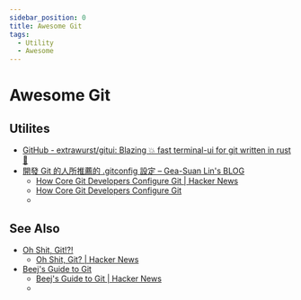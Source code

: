 ```yaml
---
sidebar_position: 0
title: Awesome Git
tags:
  - Utility
  - Awesome
---
```


# Awesome Git

## Utilites

- [GitHub - extrawurst/gitui: Blazing 💥 fast terminal-ui for git written in rust 🦀](https://github.com/extrawurst/gitui)
- [開發 Git 的人所推薦的 .gitconfig 設定 – Gea-Suan Lin's BLOG](https://blog.gslin.org/archives/2025/02/27/12274/%e9%96%8b%e7%99%bc-git-%e7%9a%84%e4%ba%ba%e6%89%80%e6%8e%a8%e8%96%a6%e7%9a%84-gitconfig-%e8%a8%ad%e5%ae%9a/)
	- [How Core Git Developers Configure Git \| Hacker News](https://news.ycombinator.com/item?id=43169435)
	- [How Core Git Developers Configure Git](https://blog.gitbutler.com/how-git-core-devs-configure-git/)
	- 


## See Also
- [Oh Shit, Git!?!](https://ohshitgit.com/) 
	- [Oh Shit, Git? \| Hacker News](https://news.ycombinator.com/item?id=42728916)
- [Beej's Guide to Git](https://beej.us/guide/bggit/)
	- [Beej's Guide to Git \| Hacker News](https://news.ycombinator.com/item?id=42941283)
	- 
